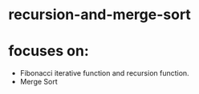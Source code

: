 # recursion-and-merge-sort

# focuses on:
- Fibonacci iterative function and recursion function.
- Merge Sort
